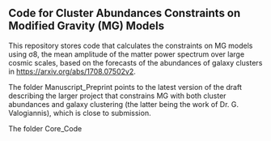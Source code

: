 ## Code for Cluster Abundances Constraints on Modified Gravity (MG) Models

This repository stores code that calculates the constraints on MG models using σ8, the mean amplitude of the matter power spectrum over large cosmic scales, based on the forecasts of the abundances of galaxy clusters in https://arxiv.org/abs/1708.07502v2. 

The folder Manuscript_Preprint points to the latest version of the draft describing the larger project that constrains MG with both cluster abundances and galaxy clustering (the latter being the work of Dr. G. Valogiannis), which is close to submission. 

The folder Core_Code
